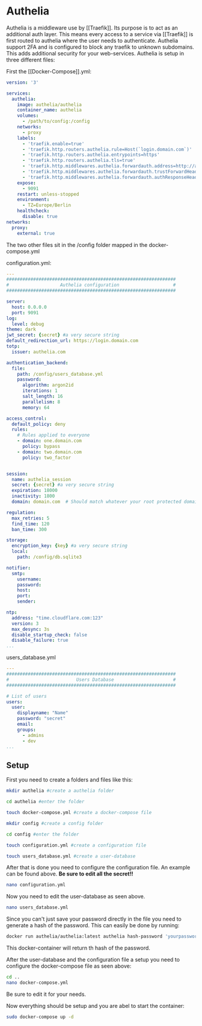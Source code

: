 # Authelia

Authelia is a middleware use by [[Traefik]]. Its purpose is to act as an additional auth layer. This means every access to a service via [[Traefik]] is first routed to authelia where the user needs to authenticate. Authelia support 2FA and is configured to block any traefik to unknown subdomains. This adds additional security for your web-services.
Authelia is setup in three different files:

First the [[Docker-Compose]].yml:
```yml
version: '3'

services:
  authelia:
    image: authelia/authelia
    container_name: authelia
    volumes:
      - /path/to/config:/config
    networks:
      - proxy
    labels:
      - 'traefik.enable=true'
      - 'traefik.http.routers.authelia.rule=Host(`login.domain.com`)'
      - 'traefik.http.routers.authelia.entrypoints=https'
      - 'traefik.http.routers.authelia.tls=true'
      - 'traefik.http.middlewares.authelia.forwardauth.address=http://authelia:9091/api/verify?rd=https://login.domain.com'
      - 'traefik.http.middlewares.authelia.forwardauth.trustForwardHeader=true'
      - 'traefik.http.middlewares.authelia.forwardauth.authResponseHeaders=Remote-User,Remote-Groups,Remote-Name,Remote-Email'
    expose:
      - 9091
    restart: unless-stopped
    environment:
      - TZ=Europe/Berlin
    healthcheck:
      disable: true
networks:
  proxy:
    external: true
```

The two other files sit in the /config folder mapped in the docker-compose.yml

configuration.yml:
```yml
---
###############################################################
#                   Authelia configuration                    #
###############################################################

server:
  host: 0.0.0.0
  port: 9091
log:
  level: debug
theme: dark
jwt_secret: {secret} #a very secure string
default_redirection_url: https://login.domain.com
totp:
  issuer: authelia.com

authentication_backend:
  file:
    path: /config/users_database.yml
    password:
      algorithm: argon2id
      iterations: 1
      salt_length: 16
      parallelism: 8
      memory: 64

access_control:
  default_policy: deny
  rules:
    # Rules applied to everyone
    - domain: one.domain.com
      policy: bypass
    - domain: two.domain.com
      policy: two_factor


session:
  name: authelia_session
  secret: {secret} #a very secure string
  expiration: 18000
  inactivity: 1800
  domain: domain.com  # Should match whatever your root protected domain is

regulation:
  max_retries: 5
  find_time: 120
  ban_time: 300

storage:
  encryption_key: {key} #a very secure string
  local:
    path: /config/db.sqlite3

notifier:
  smtp:
    username: 
    password: 
    host: 
    port: 
    sender: 

ntp:
  address: "time.cloudflare.com:123"
  version: 3
  max_desync: 3s
  disable_startup_check: false
  disable_failure: true
...

```

users_database.yml
```yml
---
###############################################################
#                         Users Database                      #
###############################################################

# List of users
users:
  user:
    displayname: "Name"
    password: "secret"
    email: 
    groups:
      - admins
      - dev
...
```

## Setup

First you need to create a folders and files like this:
```sh
mkdir authelia #create a authelia folder

cd authelia #enter the folder

touch docker-compose.yml #create a docker-compose file

mkdir config #create a config folder

cd config #enter the folder

touch configuration.yml #create a configuration file

touch users_database.yml #create a user-database
```

After that is done you need to configure the configuration file. An example can be found above.
**Be sure to edit all the secret!!**
```sh
nano configuration.yml
```

Now you need to edit the user-database as seen above. 
```sh
nano users_database.yml
```
Since you can't just save your password directly in the file you need to generate a hash of the password.
This can easily be done by running:
```sh 
docker run authelia/authelia:latest authelia hash-password 'yourpassword'
```
This docker-container will return th hash of the password.

After the user-database and the configuration file a setup you need to configure the docker-compose file as seen above:
```sh
cd ..
nano docker-compose.yml
```
Be sure to edit it for your needs.

Now everything should be setup and you are abel to start the container:
```sh
sudo docker-compose up -d
```
